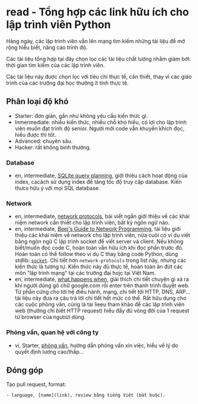 # read - Tổng hợp các link hữu ích cho lập trình viên Python

Hàng ngày, các lập trình viên vẫn lên mạng tìm kiếm những tài liệu để mở rộng hiểu biết, nâng cao trình độ.

Các tài liệu tổng hợp tại đây chọn lọc các tài liệu chất lượng
nhằm giảm bớt thời gian tìm kiếm của các lập trình viên.

Các tài liệu này được chọn lọc với tiêu chí thực tế, cần thiết, thay vì các giáo trình của các trường đại học thường ít tính thực tê.

## Phân loại độ khó
- Starter: đơn giản, gần như không yêu cầu kiến thức gì.
- Inmermediate: nhiều kiến thức, nhiều chỗ khó hiểu, có lợi cho lập trình viên muốn đạt trình độ senior. Người mới code vẫn khuyến khích đọc, hiểu được thì tốt.
- Advanced: chuyên sâu.
- Hacker: rất không bình thường.

### Database
- en, intermediate, [SQLite query planning](https://sqlite.org/queryplanner.html), giới thiệu cách hoạt động của index, cacách sử dụng index để tăng tốc độ truy cập database. Kiến thưcs hữu ý với mọi SQL database.

### Network
- en, intermediate, [network protocols](https://www.destroyallsoftware.com/compendium/network-protocols?share_key=97d3ba4c24d21147), bài viết ngắn giới thiệu về các khái niệm network cần thiết cho lập trình viên, bất kỳ ngôn ngữ nào. 
- en, intermediate, [Beej's Guide to Network Programming](https://beej.us/guide/bgnet/html/), tài liệu giới thiệu các khái niệm về network cho lập trình viên, nửa cuôi có ví dụ viết bằng ngôn ngữ C lập trình socket để viết server và client. Nếu không biết/muốn đọc code C, hoàn toàn vẫn hữu ích khi đọc phần trước đó. Hoàn toàn có thể follow theo ví dụ C thay băng code Python, dùng stdlib: [`socket`](https://docs.python.org/3/howto/sockets.html). Chi tiết hơn `network-protocols` trong list này, nhưng các kiến thức là tương tự. Kiến thức này đủ thực tế, hoàn toàn ăn đứt các môn "lập trình mạng" tại các trường đại hojc tại Việt Nam.
- en, intermediate, [what happens when](https://github.com/alex/what-happens-when), giải thích chi tiết chuyện gì xả ra khi người dùng gõ chữ google.com rồi enter trên thanh trình duyệt web. Từ phần cứng cho tới hệ điều hành, mạng, chi tiết tới HTTP, DNS, ARP... tài liệu này đưa ra câu trả lời chi tiết hết mức có thể. Rất hữu dụng cho các cuộc phỏng vấn, cũng là tài lieẹu tham khảo để các lập trình viên web (thường chỉ biết HTTP request) hiểu đầy đủ vòng đời của 1 request từ browser của ngưoừi dùng.

### Phỏng vấn, quan hệ với công ty
- vi, Starter, [phỏng vấn](https://pp.pymi.vn/article/phongvan/), hướng dẫn phỏng vấn xin việc, hiểu về lý do quyết định lương cao/thấp...

## Đóng góp
Tạo pull request, format:

```
- language, [name](link), review bằng tiếng Việt (bắt buộc).
```
